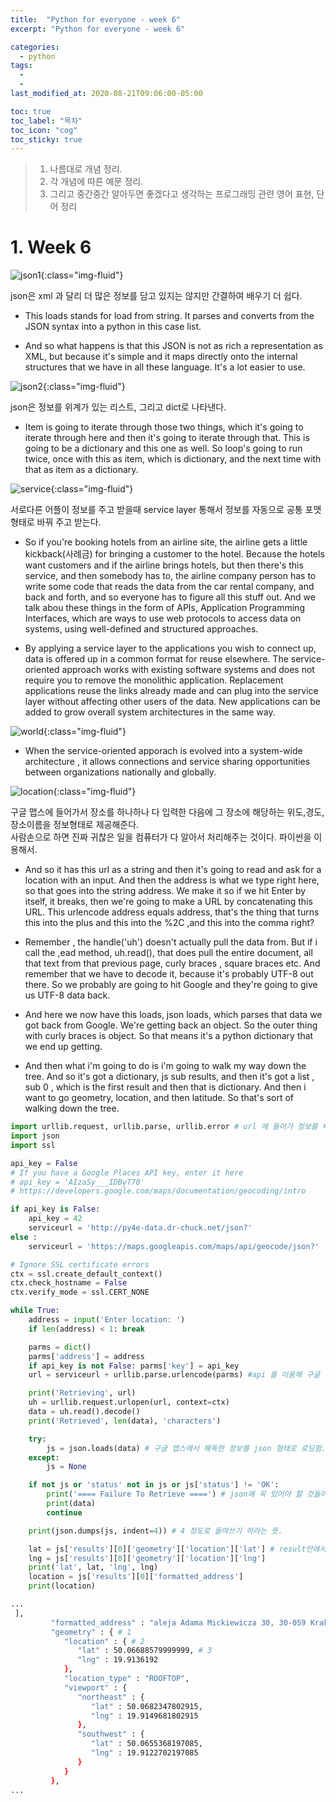 ```yaml
---
title:  "Python for everyone - week 6"
excerpt: "Python for everyone - week 6"

categories:
  - python
tags:
  - 
  - 
last_modified_at: 2020-08-21T09:06:00-05:00

toc: true
toc_label: "목차"
toc_icon: "cog"
toc_sticky: true
---
```


> 1. 나름대로 개념 정리.  
> 2. 각 개념에 따른 예문 정리.  
> 3. 그리고 중간중간 알아두면 좋겠다고 생각하는 프로그래밍 관련 영어 표현, 단어 정리


# 1. Week 6


![json1](https://yeonghunko.github.io/assets/img/coursera-python/json1.png){:class="img-fluid"}

json은 xml 과 달리 더 많은 정보를 담고 있지는 않지만 간결하여 배우기 더 쉽다. 

- This loads stands for load from string. It parses and converts from the JSON syntax into a python in this case list.

- And so what happens is that this JSON is not as rich a representation as XML, but because it's simple and it maps directly onto the internal structures that we have in all these language. It's a lot easier to use.




![json2](https://yeonghunko.github.io/assets/img/coursera-python/json2.png){:class="img-fluid"}

json은 정보를 위계가 있는 리스트, 그리고 dict로 나타낸다.

- Item is going to iterate through those two things, which it's going to iterate through here and then it's going to iterate through that. This is going to be a dictionary and this one as well. So loop's going to run twice, once with this as item, which is dictionary, and the next time with that as item as a dictionary. 



![service](https://yeonghunko.github.io/assets/img/coursera-python/service.png){:class="img-fluid"}

서로다른 어플이 정보를 주고 받을때 service layer 통해서 정보를 자동으로 공통 포맷형태로 바꿔 주고 받는다. 

- So if you're booking hotels from an airline site, the airline gets a little kickback(사례금) for bringing a customer to the hotel. Because the hotels want customers and if the airline brings hotels, but then there's this service, and then somebody has to, the airline company person has to write some code that reads the data from the car rental company, and back and forth, and so everyone has to figure all this stuff out.
	 And we talk abou these things in the form of APIs, Application Programming Interfaces, which are ways to use web protocols to access data on systems, using well-defined and structured approaches.
	
	
- By applying a service layer to the applications you wish to connect up, data is offered up in a common format for reuse elsewhere. The service-oriented approach works with existing software systems and does not require you to remove the monolithic application. 
	 Replacement applications reuse the links already made and can plug into the service layer without affecting other users of the data. New applications can be added to grow overall system architectures in the same way.



![world](https://yeonghunko.github.io/assets/img/coursera-python/world.png){:class="img-fluid"}

- When the service-oriented apporach is evolved into a system-wide architecture , it allows connections and service sharing opportunities between organizations nationally and globally.



![location](https://yeonghunko.github.io/assets/img/coursera-python/location.png){:class="img-fluid"}

구글 맵스에 들어가서 장소를 하나하나 다 입력한 다음에 그 장소에 해당하는 위도,경도,장소이름을 정보형태로 제공해준다.  
사람손으로 하면 진짜 귀찮은 일을 컴퓨터가 다 알아서 처리해주는 것이다. 파이썬을 이용해서.

- And so it has this url as a string and then it's going to read and ask for a location with an input. And then the address is what we type right here, so that goes into the string address. We make it so if we hit Enter by itself, it breaks, then we're going to make a URL by concatenating this URL. This urlencode address equals address, that's the thing that turns this into the plus and this into the %2C ,and this into the comma right? 


- Remember , the handle('uh') doesn't actually pull the data from. But if i call the ,ead method, uh.read(), that does pull the entire document, all that text from that previous page, curly braces , square braces etc. And remember that we have to decode it, because it's probably UTF-8 out there. So we probably are going to hit Google and they're going to give us UTF-8 data back. 

- And here we now have this loads, json loads, which parses that data we got back from Google. We're getting back an object. So the outer thing with curly braces is object. So that means it's a python dictionary that we end up getting.

- And then what i'm going to do is i'm going to walk my way down the tree. And so it's got a dictionary, js sub results, and then it's got a list , sub 0 , which is the first result and then that is dictionary. And then i want to go geometry, location, and then latitude. So that's sort of walking down the tree.


```python
import urllib.request, urllib.parse, urllib.error # url 에 들어가 정보를 빼내는 module
import json
import ssl

api_key = False
# If you have a Google Places API key, enter it here
# api_key = 'AIzaSy___IDByT70'
# https://developers.google.com/maps/documentation/geocoding/intro

if api_key is False:
    api_key = 42
    serviceurl = 'http://py4e-data.dr-chuck.net/json?'
else :
    serviceurl = 'https://maps.googleapis.com/maps/api/geocode/json?'

# Ignore SSL certificate errors
ctx = ssl.create_default_context()
ctx.check_hostname = False
ctx.verify_mode = ssl.CERT_NONE

while True:
    address = input('Enter location: ')
    if len(address) < 1: break

    parms = dict()
    parms['address'] = address
    if api_key is not False: parms['key'] = api_key
    url = serviceurl + urllib.parse.urlencode(parms) #api 를 이용해 구글 맵스 url 에 자동 접속 

    print('Retrieving', url)
    uh = urllib.request.urlopen(url, context=ctx)
    data = uh.read().decode()
    print('Retrieved', len(data), 'characters')

    try:
        js = json.loads(data) # 구글 맵스에서 해독한 정보를 json 형태로 로딩함.
    except:
        js = None

    if not js or 'status' not in js or js['status'] != 'OK':
        print('==== Failure To Retrieve ====') # json에 꼭 있어야 할 것들이 있지않으면 이 메시지가 뜨도록 함.
        print(data)
        continue

    print(json.dumps(js, indent=4)) # 4 정도로 들여쓰기 하라는 뜻.

    lat = js['results'][0]['geometry']['location']['lat'] # result안에서 첫 위계에 해당하는 가지를 쭉 내려가다가 geometry 안에 location 안에 lat의 값을 원한다는 의미. 밑에 첨부한 코드처럼 구글맵스 정보가 json 형태로 되어있다.
    lng = js['results'][0]['geometry']['location']['lng']
    print('lat', lat, 'lng', lng)
    location = js['results'][0]['formatted_address']
    print(location)

```
```bash
...
 ],
         "formatted_address" : "aleja Adama Mickiewicza 30, 30-059 Kraków, Poland",
         "geometry" : { # 1
            "location" : { # 2
               "lat" : 50.06688579999999, # 3
               "lng" : 19.9136192
            },
            "location_type" : "ROOFTOP",
            "viewport" : {
               "northeast" : {
                  "lat" : 50.0682347802915,
                  "lng" : 19.9149681802915
               },
               "southwest" : {
                  "lat" : 50.0655368197085,
                  "lng" : 19.9122702197085
               }
            }
         },
...
```





